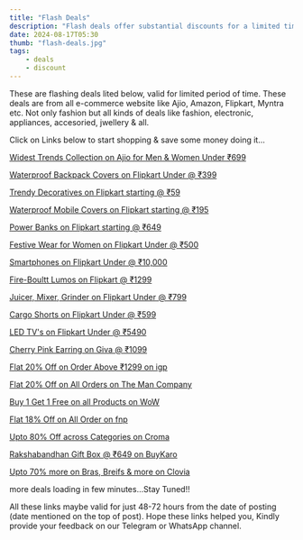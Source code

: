 ```yaml
---
title: "Flash Deals"
description: "Flash deals offer substantial discounts for a limited time, urging quick decisions to secure the ultimate savings."
date: 2024-08-17T05:30
thumb: "flash-deals.jpg"
tags: 
    - deals
    - discount
---
```


These are flashing deals lited below, valid for limited period of time. These deals are from all e-commerce website like Ajio, Amazon, Flipkart, Myntra etc. Not only fashion but all kinds of deals like fashion, electronic, appliances, accesoried, jwellery & all.

Click on Links below to start shopping & save some money doing it...

[Widest Trends Collection on Ajio for Men & Women Under ₹699](https://ajiio.in/QN6JKu3)

[Waterproof Backpack Covers on Flipkart Under @ ₹399](https://fktr.in/2lVAeye)

[Trendy Decoratives on Flipkart starting @ ₹59](https://fktr.in/97mb4I1)

[Waterproof Mobile Covers on Flipkart starting @ ₹195](https://fktr.in/qgiDUms)

[Power Banks on Flipkart starting @ ₹649](https://fktr.in/Ma0jwxv)

[Festive Wear for Women on Flipkart Under @ ₹500](https://fktr.in/Ma0jwxv)

[Smartphones on Flipkart Under @ ₹10,000](https://fktr.in/N2ms9LF)

[Fire-Boultt Lumos on Flipkart @ ₹1299](https://fktr.in/oTzFq1L)

[Juicer, Mixer, Grinder on Flipkart Under @ ₹799](https://fktr.in/Yvike64s)

[Cargo Shorts on Flipkart Under @ ₹599](https://fktr.in/Yvike64s)

[LED TV's on Flipkart Under @ ₹5490](https://fktr.in/05gLx1v)

[Cherry Pink Earring on Giva @ ₹1099](https://bitli.in/y1r1qFm)

[Flat 20% Off on Order Above ₹1299 on igp](https://bitli.in/2F7D5X3)

[Flat 20% Off on All Orders on The Man Company](https://bitli.in/3960Xzs)

[Buy 1 Get 1 Free on all Products on WoW](https://bitli.in/Tctxl5W)

[Flat 18% Off on All Order on fnp](https://bitli.in/cMb4wqL)

[Upto 80% Off across Categories on Croma](https://bitli.in/s602g1d)

[Rakshabandhan Gift Box @ ₹649 on BuyKaro](https://bitli.in/KoBbyK1)

[Upto 70% more on Bras, Breifs & more on Clovia](https://bitli.in/nzl6Fmx)

more deals loading in few minutes...Stay Tuned!!

All these links maybe valid for just 48-72 hours from the date of posting (date mentioned on the top of post). Hope these links helped you, Kindly provide your feedback on our Telegram or WhatsApp channel.